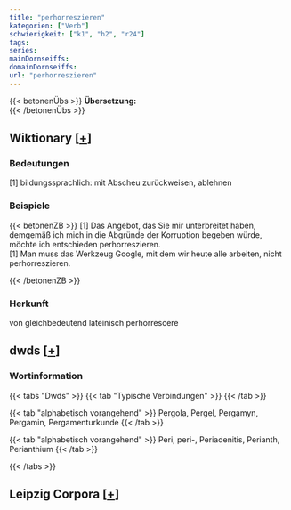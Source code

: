 ```yaml
---
title: "perhorreszieren"
kategorien: ["Verb"]
schwierigkeit: ["k1", "h2", "r24"]
tags:
series:
mainDornseiffs:
domainDornseiffs:
url: "perhorreszieren"
---
```


{{< betonenÜbs >}}
**Übersetzung:**  
{{< /betonenÜbs >}}

## Wiktionary [[+](https://de.wiktionary.org/wiki/perhorreszieren)]

### Bedeutungen
[1] bildungssprachlich: mit Abscheu zurückweisen, ablehnen  

### Beispiele
{{< betonenZB >}}
[1] Das Angebot, das Sie mir unterbreitet haben, demgemäß ich mich in die Abgründe der Korruption begeben würde, möchte ich entschieden perhorreszieren.  
[1] Man muss das Werkzeug Google, mit dem wir heute alle arbeiten, nicht perhorreszieren.  

{{< /betonenZB >}}
### Herkunft
von gleichbedeutend lateinisch perhorrescere  



## dwds [[+](https://www.dwds.de/wb/perhorreszieren)]

### Wortinformation
{{< tabs "Dwds" >}}
{{< tab "Typische Verbindungen" >}}
{{< /tab >}}

{{< tab "alphabetisch vorangehend" >}}
Pergola, Pergel, Pergamyn, Pergamin, Pergamenturkunde
{{< /tab >}}

{{< tab "alphabetisch vorangehend" >}}
Peri, peri-, Periadenitis, Perianth, Perianthium
{{< /tab >}}

{{< /tabs >}}

## Leipzig Corpora [[+](https://corpora.uni-leipzig.de/en/res?word=perhorreszieren&corpusId=deu_newscrawl-public_2018)]

